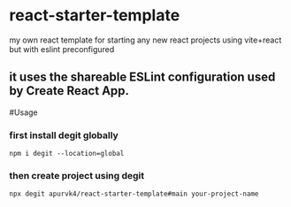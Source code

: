 # react-starter-template
my own react template for starting any new react projects using vite+react but with eslint preconfigured

## it uses the shareable ESLint configuration used by Create React App.

#Usage

### first install degit globally
```npm i degit --location=global```

### then create project using degit
```npx degit apurvk4/react-starter-template#main your-project-name```